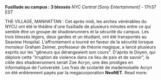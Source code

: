 **Fusillade au campus : 3 blessés**
*NYC Central [Sony Entertainment]* - 17h37 EST

THE VILLAGE, MANHATTAN : Cet après midi, les arches vénérables du NYCU ont été le théâtre d'une fusillade de plusieurs minutes entre ce qui semble être un groupe de shadowrunners et la sécurité du campus. Les trois blessés légers, deux gardes et un étudiant, ont été transportés au Seaview Hospital. L'affrontement a tourné en faveur de la sécurité lorsque monsieur Graham Zeimer, professeur de théorie magique, a lancé plusieurs esprits sur les "gêneurs qui dérangeaient son cours".
D'après le Doyen, qui déplore cette "irruption de violence dans ce lieu de paix et de savoir", la cible des shadowrunners serait Zoe Acryn, une des prodiges en informatique de l'université. Les frais de scolarité de mademoiselle Acryn on été entièrement payés par la megacorporation **NeoNET**. Read more.
